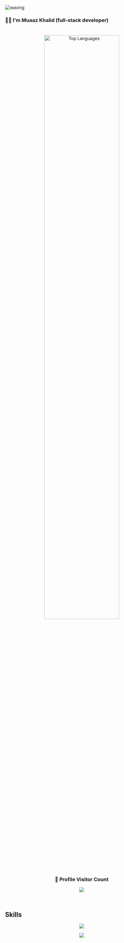 ![waving](https://capsule-render.vercel.app/api?type=waving&height=200&text=fastesol%20&fontAlignY=40&color=gradient)
 

### :man_technologist: I'm Muaaz Khalid (full-stack developer)


<h1 ></h1>

<p align="center"> <img src="https://github-readme-stats-john-fotis.vercel.app/api/top-langs/?username=fastesol&layout=compact&theme=cobalt&langs_count=10&exclude_repo=john-fotis,john-fotis.github.io,Database-design-and-usage" alt="Top Languages" width = 70% />

</p>

<div align=center>
  <h3><b>📍 Profile Visitor Count</b></h3>
</div>
    
<p align="center" >   
  <img src="https://profile-counter.glitch.me/fastesol/count.svg" />  
</p>



<br>
<h2>Skills</h2>

<p align="center">
  <a href="https://skillicons.dev">
    <img src="https://skillicons.dev/icons?i=git,vscode,react,html,css,js,ts,bootstrap,androidstudio,arduino,bash,linux" />
  </a>
</p>
<p align="center">
  <a href="https://skillicons.dev">
    <img src="https://skillicons.dev/icons?i=python,django,mysql,sqlite,c,cpp,java,github,wordpress,ae,ps,pr" />
  </a>
</p>

